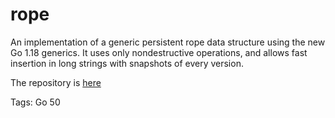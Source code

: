 # rope

An implementation of a generic persistent rope data structure
using the new Go 1.18 generics.
It uses only nondestructive operations,
and allows fast insertion in long strings
with snapshots of every version.

The repository is [here](https://github.com/hhhhhhhhhn/rope)

Tags: Go
50

